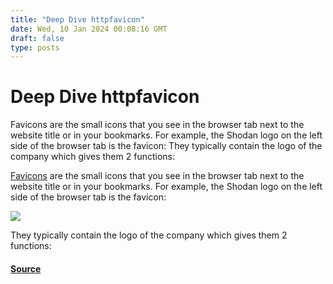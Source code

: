 ```yaml
---
title: "Deep Dive httpfavicon"
date: Wed, 10 Jan 2024 00:08:16 GMT
draft: false
type: posts
---
```

# Deep Dive httpfavicon





Favicons are the small icons that you see in the browser tab next to the website title or in your bookmarks. For example, the Shodan logo on the left side of the browser tab is the favicon: They typically contain the logo of the company which gives them 2 functions:

[Favicons](https://en.wikipedia.org/wiki/Favicon) are the small icons that you see in the browser tab next to the website title or in your bookmarks. For example, the Shodan logo on the left side of the browser tab is the favicon:

![](https://blog.shodan.io/content/images/2024/01/Screenshot-from-2024-01-01-11-13-24.png)

They typically contain the logo of the company which gives them 2 functions:

#### [Source](https://blog.shodan.io/deep-dive-http-favicon/)

